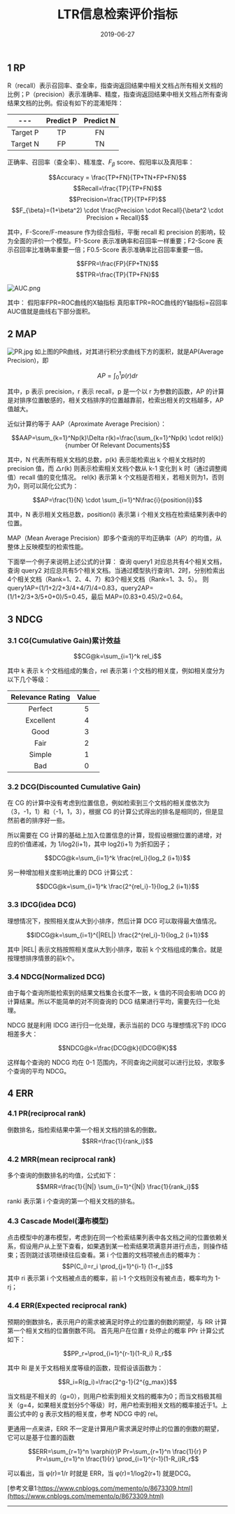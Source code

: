﻿---
title: LTR信息检索评价指标
date: 2019-06-27
categories:
- 学习笔记
- 算法总结
tags:
- 机器学习
- 排序
- LTR
mathjax: true
---

## 1 RP
R（recall）表示召回率、查全率，指查询返回结果中相关文档占所有相关文档的比例；P（precision）表示准确率、精度，指查询返回结果中相关文档占所有查询结果文档的比例。假设有如下的混淆矩阵：


| --- |Predict P|Predict N|
|:---:|:---:|:---:|
|Target P| TP | FN |
|Target N| FP | TN |


<!--more-->

正确率、召回率（查全率）、精准度、$F_{\beta}$ score、假阳率以及真阳率：

$$Accuracy = \frac{TP+FN}{TP+TN+FP+FN}$$
$$Recall=\frac{TP}{TP+FN}$$
$$Precision=\frac{TP}{TP+FP}$$
$$F_{\beta}=(1+\beta^2) \cdot \frac{Precision \cdot Recall}{\beta^2 \cdot Precision + Recall}$$

其中，F-Score/F-measure 作为综合指标，平衡 recall 和 precision 的影响，较为全面的评价一个模型。F1-Score 表示准确率和召回率一样重要；F2-Score 表示召回率比准确率重要一倍；F0.5-Score 表示准确率比召回率重要一倍。

$$FPR=\frac{FP}{FP+TN}$$
$$TPR=\frac{TP}{TP+FN}$$

![AUC.png](https://i.postimg.cc/XX64QYxH/AUC.png)

其中：
假阳率FPR=ROC曲线的X轴指标
真阳率TPR=ROC曲线的Y轴指标=召回率
AUC值就是曲线右下部分面积。

## 2 MAP
![PR.jpg](https://i.postimg.cc/28dVMsvb/PR.jpg)
如上图的PR曲线，对其进行积分求曲线下方的面积，就是AP(Average Precision)，即

$$AP=\int_0^1 p(r) dr$$

其中，p 表示 precision，r 表示 recall，p 是一个以 r 为参数的函数，AP 的计算是对排序位置敏感的，相关文档排序的位置越靠前，检索出相关的文档越多，AP 值越大。

近似计算约等于 AAP（Aproximate Average Precision）：

$$AAP=\sum_{k=1}^Np(k)\Delta r(k)=\frac{\sum_{k=1}^Np(k) \cdot rel(k)}{number Of Relevant Documents}$$

其中，N 代表所有相关文档的总数，p(k) 表示能检索出 k 个相关文档时的 precision 值，而 △r(k) 则表示检索相关文档个数从 k-1 变化到 k 时（通过调整阈值）recall 值的变化情况。
rel(k) 表示第 k 个文档是否相关，若相关则为1，否则为0，则可以简化公式为：

$$AP=\frac{1}{N} \cdot \sum_{i=1}^N\frac{i}{position(i)}$$

其中，N 表示相关文档总数，position(i) 表示第 i 个相关文档在检索结果列表中的位置。
 
MAP（Mean Average Precision）即多个查询的平均正确率（AP）的均值，从整体上反映模型的检索性能。
 
下面举一个例子来说明上述公式的计算：
查询 query1 对应总共有4个相关文档，查询 query2 对应总共有5个相关文档。当通过模型执行查询1、2时，分别检索出4个相关文档（Rank=1、2、4、7）和3个相关文档（Rank=1、3、5）。
则 query1AP=(1/1+2/2+3/4+4/7)/4=0.83，query2AP=(1/1+2/3+3/5+0+0)/5=0.45，最后 MAP=(0.83+0.45)/2=0.64。

## 3 NDCG
### 3.1 CG(Cumulative Gain)累计效益

$$CG@k=\sum_{i=1}^k rel_i$$

其中 k 表示 k 个文档组成的集合，rel 表示第 i 个文档的相关度，例如相关度分为以下几个等级：


|Relevance Rating|Value|
|:---:|:---:|
|Perfect|5|
|Excellent|4|
|Good|3|
|Fair|2|
|Simple|1|
|Bad|0|


### 3.2 DCG(Discounted Cumulative Gain)
在 CG 的计算中没有考虑到位置信息，例如检索到三个文档的相关度依次为（3，-1，1）和（-1，1，3），根据 CG 的计算公式得出的排名是相同的，但是显然前者的排序好一些。

所以需要在 CG 计算的基础上加入位置信息的计算，现假设根据位置的递增，对应的价值递减，为 1/log2(i+1)，其中 log2(i+1) 为折扣因子；

$$DCG@k=\sum_{i=1}^k \frac{rel_i}{log_2 (i+1)}$$

另一种增加相关度影响比重的 DCG 计算公式：

$$DCG@k=\sum_{i=1}^k \frac{2^{rel_i}-1}{log_2 (i+1)}$$

### 3.3 IDCG(idea DCG)
理想情况下，按照相关度从大到小排序，然后计算 DCG 可以取得最大值情况。

$$IDCG@k=\sum_{i=1}^{|REL|} \frac{2^{rel_i}-1}{log_2 (i+1)}$$

其中 |REL| 表示文档按照相关度从大到小排序，取前 k 个文档组成的集合。就是按理想排序情景的前k个。

### 3.4 NDCG(Normalized DCG)
由于每个查询所能检索到的结果文档集合长度不一致，k 值的不同会影响 DCG 的计算结果。所以不能简单的对不同查询的 DCG 结果进行平均，需要先归一化处理。

NDCG 就是利用 IDCG 进行归一化处理，表示当前的 DCG 与理想情况下的 IDCG 相差多大：

$$NDCG@k=\frac{DCG@k}{IDCG@K}$$

这样每个查询的 NDCG 均在 0-1 范围内，不同查询之间就可以进行比较，求取多个查询的平均 NDCG。

## 4 ERR
### 4.1 PR(reciprocal rank)
倒数排名，指检索结果中第一个相关文档的排名的倒数。
$$RR=\frac{1}{rank_i}$$

### 4.2 MRR(mean reciprocal rank)
多个查询的倒数排名的均值，公式如下：
$$MRR=\frac{1}{|N|} \sum_{i=1}^{|N|} \frac{1}{rank_i}$$

ranki 表示第 i 个查询的第一个相关文档的排名。

### 4.3 Cascade Model(瀑布模型)
点击模型中的瀑布模型，考虑到在同一个检索结果列表中各文档之间的位置依赖关系，假设用户从上至下查看，如果遇到某一检索结果项满意并进行点击，则操作结束；否则跳过该项继续往后查看。第 i 个位置的文档项被点击的概率为：
$$P(C_i)=r_i \prod_{j=1}^{i-1} (1-r_j)$$
其中 ri 表示第 i 个文档被点击的概率，前 i-1 个文档则没有被点击，概率均为 1-rj；

### 4.4 ERR(Expected reciprocal rank)
预期的倒数排名，表示用户的需求被满足时停止的位置的倒数的期望，与 RR 计算第一个相关文档的位置倒数不同。
首先用户在位置 r 处停止的概率 PPr 计算公式如下：

$$PP_r=\prod_{i=1}^{r-1}(1-R_i) R_r$$

其中 Ri 是关于文档相关度等级的函数，现假设该函数为：

$$R_i=R(g_i)=\frac{2^g-1}{2^{g_max}}$$

当文档是不相关的（g=0），则用户检索到相关文档的概率为0；而当文档极其相关（g=4，如果相关度划分5个等级）时，用户检索到相关文档的概率接近于1。上面公式中的 g 表示文档的相关度，参考 NDCG 中的 rel。

更通用一点来讲，ERR 不一定是计算用户需求满足时停止的位置的倒数的期望，它可以是基于位置的函数

$$ERR=\sum_{r=1}^n \varphi(r)P Pr=\sum_{r=1}^n \frac{1}{r} P Pr=\sum_{r=1}^n \frac{1}{r} \prod_{i=1}^{r-1}(1-R_i)R_r$$

可以看出，当 φ(r)=1/r 时就是 ERR，当 φ(r)=1/log2(r+1) 就是DCG。


[参考文章1:https://www.cnblogs.com/memento/p/8673309.html](https://www.cnblogs.com/memento/p/8673309.html)



---